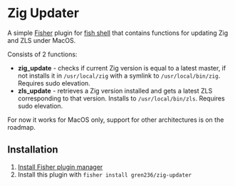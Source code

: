 # Zig Updater

A simple [Fisher](https://github.com/jorgebucaran/fisher) plugin for
[fish shell](https://fishshell.com/) that contains functions for updating Zig
and ZLS under MacOS.

Consists of 2 functions:

* **zig_update** - checks if current Zig version is equal to a latest master,
if not installs it in `/usr/local/zig` with a symlink to `/usr/local/bin/zig`.
Requires sudo elevation.
* **zls_update** - retrieves a Zig version installed and gets a latest ZLS
corresponding to that version. Installs to `/usr/local/bin/zls`.
Requires sudo elevation.

For now it works for MacOS only, support for other architectures is on the
roadmap.

## Installation

1. [Install Fisher plugin manager](https://github.com/jorgebucaran/fisher?tab=readme-ov-file#installation)
2. Install this plugin with `fisher install gren236/zig-updater`
